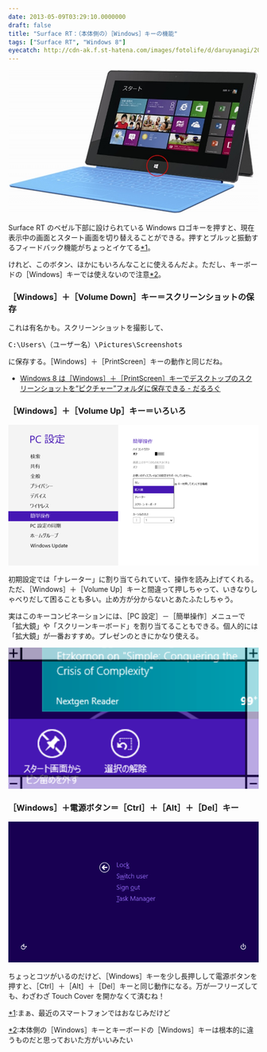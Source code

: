 ```yaml
---
date: 2013-05-09T03:29:10.0000000
draft: false
title: "Surface RT：（本体側の）［Windows］キーの機能"
tags: ["Surface RT", "Windows 8"]
eyecatch: http://cdn-ak.f.st-hatena.com/images/fotolife/d/daruyanagi/20130509/20130509025113.jpg
---
```

<p><span itemscope itemtype="http://schema.org/Photograph"><img src="20130509025113.jpg" alt="f:id:daruyanagi:20130509025113j:plain" title="f:id:daruyanagi:20130509025113j:plain" class="hatena-fotolife" itemprop="image"></span></p><p>Surface RT のベゼル下部に設けられている Windows ロゴキーを押すと、現在表示中の画面とスタート画面を切り替えることができる。押すとブルッと振動するフィードバック機能がちょっとイケてる<a href="#f-8ed2ad4f" name="fn-8ed2ad4f" title="まぁ、最近のスマートフォンではおなじみだけど">*1</a>。</p><p>けれど、このボタン、ほかにもいろんなことに使えるんだよ。ただし、キーボードの［Windows］キーでは使えないので注意<a href="#f-c274f27b" name="fn-c274f27b" title="本体側の［Windows］キーとキーボードの［Windows］キーは根本的に違うものだと思っておいた方がいいみたい">*2</a>。</p>


<div class="section">
<h3>［Windows］＋［Volume Down］キー＝スクリーンショットの保存</h3>
<p>これは有名かも。スクリーンショットを撮影して、</p>
<pre class="code" data-lang="" data-unlink>C:\Users\（ユーザー名）\Pictures\Screenshots</pre><p>に保存する。［Windows］＋［PrintScreen］キーの動作と同じだね。</p>

<ul>
<li><a href="https://blog.daruyanagi.jp/entry/2012/03/05/220912">Windows 8 &#x306F;&#xFF3B;Windows&#xFF3D;&#xFF0B;&#xFF3B;PrintScreen&#xFF3D;&#x30AD;&#x30FC;&#x3067;&#x30C7;&#x30B9;&#x30AF;&#x30C8;&#x30C3;&#x30D7;&#x306E;&#x30B9;&#x30AF;&#x30EA;&#x30FC;&#x30F3;&#x30B7;&#x30E7;&#x30C3;&#x30C8;&#x3092;&ldquo;&#x30D4;&#x30AF;&#x30C1;&#x30E3;&#x30FC;&rdquo;&#x30D5;&#x30A9;&#x30EB;&#x30C0;&#x306B;&#x4FDD;&#x5B58;&#x3067;&#x304D;&#x308B; - &#x3060;&#x308B;&#x308D;&#x3050;</a></li>
</ul>
</div>
<div class="section">
<h3>［Windows］＋［Volume Up］キー＝いろいろ</h3>
<p><span itemscope itemtype="http://schema.org/Photograph"><img src="20130509025935.png" alt="f:id:daruyanagi:20130509025935p:plain" title="f:id:daruyanagi:20130509025935p:plain" class="hatena-fotolife" itemprop="image"></span></p><p>初期設定では「ナレーター」に割り当てられていて、操作を読み上げてくれる。ただ、［Windows］＋［Volume Up］キーと間違って押しちゃって、いきなりしゃべりだして困ることも多い。止め方が分からないとあたふたしちゃう。</p><p>実はこのキーコンビネーションには、［PC 設定］－［簡単操作］メニューで「拡大鏡」や「スクリーンキーボード」を割り当てることもできる。個人的には「拡大鏡」が一番おすすめ。プレゼンのときにかなり使える。</p><p><span itemscope itemtype="http://schema.org/Photograph"><img src="20130509032330.png" alt="f:id:daruyanagi:20130509032330p:plain" title="f:id:daruyanagi:20130509032330p:plain" class="hatena-fotolife" itemprop="image"></span><br />
</p>

</div>
<div class="section">
<h3>［Windows］＋電源ボタン＝［Ctrl］＋［Alt］＋［Del］キー</h3>
<p><span itemscope itemtype="http://schema.org/Photograph"><img src="20130509031708.png" alt="f:id:daruyanagi:20130509031708p:plain" title="f:id:daruyanagi:20130509031708p:plain" class="hatena-fotolife" itemprop="image"></span></p><p>ちょっとコツがいるのだけど、［Windows］キーを少し長押しして電源ボタンを押すと、［Ctrl］＋［Alt］＋［Del］キーと同じ動作になる。万が一フリーズしても、わざわざ Touch Cover を開かなくて済むね！</p>

</div><div class="footnote">
<p class="footnote"><a href="#fn-8ed2ad4f" name="f-8ed2ad4f" class="footnote-number">*1</a><span class="footnote-delimiter">:</span><span class="footnote-text">まぁ、最近のスマートフォンではおなじみだけど</span></p>
<p class="footnote"><a href="#fn-c274f27b" name="f-c274f27b" class="footnote-number">*2</a><span class="footnote-delimiter">:</span><span class="footnote-text">本体側の［Windows］キーとキーボードの［Windows］キーは根本的に違うものだと思っておいた方がいいみたい</span></p>
</div>